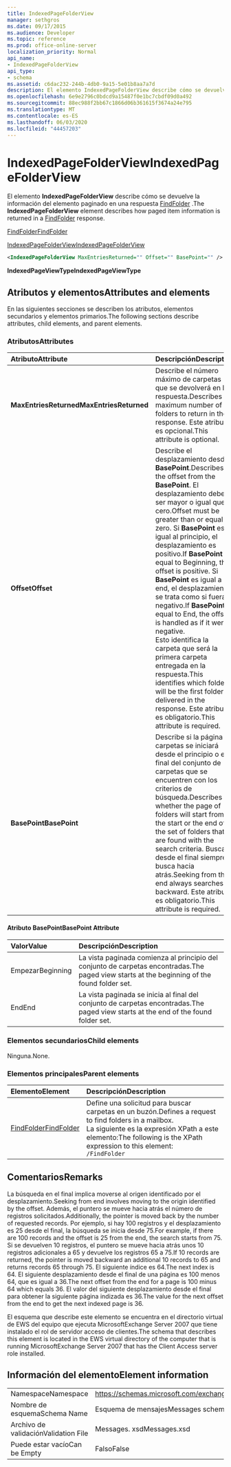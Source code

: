 ```yaml
---
title: IndexedPageFolderView
manager: sethgros
ms.date: 09/17/2015
ms.audience: Developer
ms.topic: reference
ms.prod: office-online-server
localization_priority: Normal
api_name:
- IndexedPageFolderView
api_type:
- schema
ms.assetid: c6dac232-244b-4db0-9a15-5e01b8aa7a7d
description: El elemento IndexedPageFolderView describe cómo se devuelve la información del elemento paginado en una respuesta FindFolder.
ms.openlocfilehash: 6e9e2796c0bdcd9a15487f0e1bc7cbdf09d0a492
ms.sourcegitcommit: 88ec988f2bb67c1866d06b361615f3674a24e795
ms.translationtype: MT
ms.contentlocale: es-ES
ms.lasthandoff: 06/03/2020
ms.locfileid: "44457203"
---
```

# <a name="indexedpagefolderview"></a><span data-ttu-id="85635-103">IndexedPageFolderView</span><span class="sxs-lookup"><span data-stu-id="85635-103">IndexedPageFolderView</span></span>

<span data-ttu-id="85635-104">El elemento **IndexedPageFolderView** describe cómo se devuelve la información del elemento paginado en una respuesta [FindFolder](findfolder.md) .</span><span class="sxs-lookup"><span data-stu-id="85635-104">The **IndexedPageFolderView** element describes how paged item information is returned in a [FindFolder](findfolder.md) response.</span></span> 
  
[<span data-ttu-id="85635-105">FindFolder</span><span class="sxs-lookup"><span data-stu-id="85635-105">FindFolder</span></span>](findfolder.md)
  
[<span data-ttu-id="85635-106">IndexedPageFolderView</span><span class="sxs-lookup"><span data-stu-id="85635-106">IndexedPageFolderView</span></span>](indexedpagefolderview.md)
  
```xml
<IndexedPageFolderView MaxEntriesReturned="" Offset="" BasePoint="" />
```

 <span data-ttu-id="85635-107">**IndexedPageViewType**</span><span class="sxs-lookup"><span data-stu-id="85635-107">**IndexedPageViewType**</span></span>
## <a name="attributes-and-elements"></a><span data-ttu-id="85635-108">Atributos y elementos</span><span class="sxs-lookup"><span data-stu-id="85635-108">Attributes and elements</span></span>

<span data-ttu-id="85635-109">En las siguientes secciones se describen los atributos, elementos secundarios y elementos primarios.</span><span class="sxs-lookup"><span data-stu-id="85635-109">The following sections describe attributes, child elements, and parent elements.</span></span>
  
### <a name="attributes"></a><span data-ttu-id="85635-110">Atributos</span><span class="sxs-lookup"><span data-stu-id="85635-110">Attributes</span></span>

|<span data-ttu-id="85635-111">**Atributo**</span><span class="sxs-lookup"><span data-stu-id="85635-111">**Attribute**</span></span>|<span data-ttu-id="85635-112">**Descripción**</span><span class="sxs-lookup"><span data-stu-id="85635-112">**Description**</span></span>|
|:-----|:-----|
|<span data-ttu-id="85635-113">**MaxEntriesReturned**</span><span class="sxs-lookup"><span data-stu-id="85635-113">**MaxEntriesReturned**</span></span> <br/> |<span data-ttu-id="85635-114">Describe el número máximo de carpetas que se devolverá en la respuesta.</span><span class="sxs-lookup"><span data-stu-id="85635-114">Describes the maximum number of folders to return in the response.</span></span> <span data-ttu-id="85635-115">Este atributo es opcional.</span><span class="sxs-lookup"><span data-stu-id="85635-115">This attribute is optional.</span></span>  <br/> |
|<span data-ttu-id="85635-116">**Offset**</span><span class="sxs-lookup"><span data-stu-id="85635-116">**Offset**</span></span> <br/> |<span data-ttu-id="85635-117">Describe el desplazamiento desde **BasePoint**.</span><span class="sxs-lookup"><span data-stu-id="85635-117">Describes the offset from the **BasePoint**.</span></span> <span data-ttu-id="85635-118">El desplazamiento debe ser mayor o igual que cero.</span><span class="sxs-lookup"><span data-stu-id="85635-118">Offset must be greater than or equal to zero.</span></span> <span data-ttu-id="85635-119">Si **BasePoint** es igual al principio, el desplazamiento es positivo.</span><span class="sxs-lookup"><span data-stu-id="85635-119">If **BasePoint** is equal to Beginning, the offset is positive.</span></span> <span data-ttu-id="85635-120">Si **BasePoint** es igual a end, el desplazamiento se trata como si fuera negativo.</span><span class="sxs-lookup"><span data-stu-id="85635-120">If **BasePoint** is equal to End, the offset is handled as if it were negative.</span></span>  <br/> <span data-ttu-id="85635-121">Esto identifica la carpeta que será la primera carpeta entregada en la respuesta.</span><span class="sxs-lookup"><span data-stu-id="85635-121">This identifies which folder will be the first folder delivered in the response.</span></span> <span data-ttu-id="85635-122">Este atributo es obligatorio.</span><span class="sxs-lookup"><span data-stu-id="85635-122">This attribute is required.</span></span>  <br/> |
|<span data-ttu-id="85635-123">**BasePoint**</span><span class="sxs-lookup"><span data-stu-id="85635-123">**BasePoint**</span></span> <br/> |<span data-ttu-id="85635-124">Describe si la página de carpetas se iniciará desde el principio o el final del conjunto de carpetas que se encuentren con los criterios de búsqueda.</span><span class="sxs-lookup"><span data-stu-id="85635-124">Describes whether the page of folders will start from the start or the end of the set of folders that are found with the search criteria.</span></span> <span data-ttu-id="85635-125">Buscar desde el final siempre busca hacia atrás.</span><span class="sxs-lookup"><span data-stu-id="85635-125">Seeking from the end always searches backward.</span></span> <span data-ttu-id="85635-126">Este atributo es obligatorio.</span><span class="sxs-lookup"><span data-stu-id="85635-126">This attribute is required.</span></span>  <br/> |
   
#### <a name="basepoint-attribute"></a><span data-ttu-id="85635-127">Atributo BasePoint</span><span class="sxs-lookup"><span data-stu-id="85635-127">BasePoint Attribute</span></span>

|<span data-ttu-id="85635-128">**Valor**</span><span class="sxs-lookup"><span data-stu-id="85635-128">**Value**</span></span>|<span data-ttu-id="85635-129">**Descripción**</span><span class="sxs-lookup"><span data-stu-id="85635-129">**Description**</span></span>|
|:-----|:-----|
|<span data-ttu-id="85635-130">Empezar</span><span class="sxs-lookup"><span data-stu-id="85635-130">Beginning</span></span>  <br/> |<span data-ttu-id="85635-131">La vista paginada comienza al principio del conjunto de carpetas encontradas.</span><span class="sxs-lookup"><span data-stu-id="85635-131">The paged view starts at the beginning of the found folder set.</span></span>  <br/> |
|<span data-ttu-id="85635-132">End</span><span class="sxs-lookup"><span data-stu-id="85635-132">End</span></span>  <br/> |<span data-ttu-id="85635-133">La vista paginada se inicia al final del conjunto de carpetas encontradas.</span><span class="sxs-lookup"><span data-stu-id="85635-133">The paged view starts at the end of the found folder set.</span></span>  <br/> |
   
### <a name="child-elements"></a><span data-ttu-id="85635-134">Elementos secundarios</span><span class="sxs-lookup"><span data-stu-id="85635-134">Child elements</span></span>

<span data-ttu-id="85635-135">Ninguna.</span><span class="sxs-lookup"><span data-stu-id="85635-135">None.</span></span>
  
### <a name="parent-elements"></a><span data-ttu-id="85635-136">Elementos principales</span><span class="sxs-lookup"><span data-stu-id="85635-136">Parent elements</span></span>

|<span data-ttu-id="85635-137">**Elemento**</span><span class="sxs-lookup"><span data-stu-id="85635-137">**Element**</span></span>|<span data-ttu-id="85635-138">**Descripción**</span><span class="sxs-lookup"><span data-stu-id="85635-138">**Description**</span></span>|
|:-----|:-----|
|[<span data-ttu-id="85635-139">FindFolder</span><span class="sxs-lookup"><span data-stu-id="85635-139">FindFolder</span></span>](findfolder.md) <br/> |<span data-ttu-id="85635-140">Define una solicitud para buscar carpetas en un buzón.</span><span class="sxs-lookup"><span data-stu-id="85635-140">Defines a request to find folders in a mailbox.</span></span>  <br/> <span data-ttu-id="85635-141">La siguiente es la expresión XPath a este elemento:</span><span class="sxs-lookup"><span data-stu-id="85635-141">The following is the XPath expression to this element:</span></span>  <br/>  `/FindFolder` <br/> |
   
## <a name="remarks"></a><span data-ttu-id="85635-142">Comentarios</span><span class="sxs-lookup"><span data-stu-id="85635-142">Remarks</span></span>

<span data-ttu-id="85635-143">La búsqueda en el final implica moverse al origen identificado por el desplazamiento.</span><span class="sxs-lookup"><span data-stu-id="85635-143">Seeking from end involves moving to the origin identified by the offset.</span></span> <span data-ttu-id="85635-144">Además, el puntero se mueve hacia atrás el número de registros solicitados.</span><span class="sxs-lookup"><span data-stu-id="85635-144">Additionally, the pointer is moved back by the number of requested records.</span></span> <span data-ttu-id="85635-145">Por ejemplo, si hay 100 registros y el desplazamiento es 25 desde el final, la búsqueda se inicia desde 75.</span><span class="sxs-lookup"><span data-stu-id="85635-145">For example, if there are 100 records and the offset is 25 from the end, the search starts from 75.</span></span> <span data-ttu-id="85635-146">Si se devuelven 10 registros, el puntero se mueve hacia atrás unos 10 registros adicionales a 65 y devuelve los registros 65 a 75.</span><span class="sxs-lookup"><span data-stu-id="85635-146">If 10 records are returned, the pointer is moved backward an additional 10 records to 65 and returns records 65 through 75.</span></span> <span data-ttu-id="85635-147">El siguiente índice es 64.</span><span class="sxs-lookup"><span data-stu-id="85635-147">The next index is 64.</span></span> <span data-ttu-id="85635-148">El siguiente desplazamiento desde el final de una página es 100 menos 64, que es igual a 36.</span><span class="sxs-lookup"><span data-stu-id="85635-148">The next offset from the end for a page is 100 minus 64 which equals 36.</span></span> <span data-ttu-id="85635-149">El valor del siguiente desplazamiento desde el final para obtener la siguiente página indizada es 36.</span><span class="sxs-lookup"><span data-stu-id="85635-149">The value for the next offset from the end to get the next indexed page is 36.</span></span>
  
<span data-ttu-id="85635-150">El esquema que describe este elemento se encuentra en el directorio virtual de EWS del equipo que ejecuta MicrosoftExchange Server 2007 que tiene instalado el rol de servidor acceso de clientes.</span><span class="sxs-lookup"><span data-stu-id="85635-150">The schema that describes this element is located in the EWS virtual directory of the computer that is running MicrosoftExchange Server 2007 that has the Client Access server role installed.</span></span>
  
## <a name="element-information"></a><span data-ttu-id="85635-151">Información del elemento</span><span class="sxs-lookup"><span data-stu-id="85635-151">Element information</span></span>

|||
|:-----|:-----|
|<span data-ttu-id="85635-152">Namespace</span><span class="sxs-lookup"><span data-stu-id="85635-152">Namespace</span></span>  <br/> |https://schemas.microsoft.com/exchange/services/2006/messages  <br/> |
|<span data-ttu-id="85635-153">Nombre de esquema</span><span class="sxs-lookup"><span data-stu-id="85635-153">Schema Name</span></span>  <br/> |<span data-ttu-id="85635-154">Esquema de mensajes</span><span class="sxs-lookup"><span data-stu-id="85635-154">Messages schema</span></span>  <br/> |
|<span data-ttu-id="85635-155">Archivo de validación</span><span class="sxs-lookup"><span data-stu-id="85635-155">Validation File</span></span>  <br/> |<span data-ttu-id="85635-156">Messages. xsd</span><span class="sxs-lookup"><span data-stu-id="85635-156">Messages.xsd</span></span>  <br/> |
|<span data-ttu-id="85635-157">Puede estar vacío</span><span class="sxs-lookup"><span data-stu-id="85635-157">Can be Empty</span></span>  <br/> |<span data-ttu-id="85635-158">Falso</span><span class="sxs-lookup"><span data-stu-id="85635-158">False</span></span>  <br/> |
   

